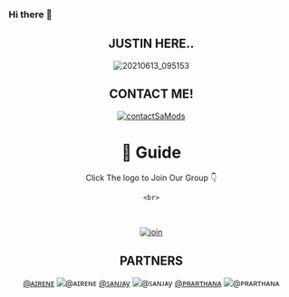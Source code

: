 ### Hi there 👋

<!--
**justinx3/justinx3** is a ✨ _special_ ✨ repository because its `README.md` (this file) appears on your GitHub profile.

Here are some ideas to get you started:

- 🔭 I’m currently working on ...
- 🌱 I’m currently learning ...
- 👯 I’m looking to collaborate on ...
- 🤔 I’m looking for help with ...
- 💬 Ask me about ...
- 📫 How to reach me: ...
- 😄 Pronouns: ...
- ⚡ Fun fact: ...
-->
<div align="center">

 

 
  <p align="center">

   

 

## JUSTIN HERE..

 

![20210613_095153](https://user-images.githubusercontent.com/124699631/217593316-686c2b9e-d16c-4a0e-b61c-135abeb9d20d.jpg) 

## CONTACT ME!

  [![contactSaMods](https://telegra.ph/file/8f091b49715d3228239de.jpg)](http://api.whatsapp.com/send?phone=972522910056&text=Hi-CHIKKUZz)

  <div align="center">

 

# 📢 Guide

Click The logo to Join Our Group 👇

    <br>

<br>

  [![join](https://telegra.ph/file/13ff6d16c3ac3063c3db3.jpg)](https://chat.whatsapp.com/DV20uJPlQOT4SJd8HWUz6o)

  <div align="center">

 
## PARTNERS
[@ᴀɪʀᴇɴᴇ](https://github.com/AIRENECHIKKUZZ)
![@ᴀɪʀᴇɴᴇ](https://avatars.githubusercontent.com/AIRENECHIKKUZZ?s=50&v=1)
[@ꜱᴀɴᴊᴀy](https://github.com/sxnju-1910)
![@ꜱᴀɴᴊᴀy](https://avatars.githubusercontent.com/sxnju-1910?s=50&v=1)
[@ᴩʀᴀʀᴛʜᴀɴᴀ](https://github.com/user-prarthana) 
![@ᴩʀᴀʀᴛʜᴀɴᴀ](https://avatars.githubusercontent.com/user-prarthana?s=50&v=1)


